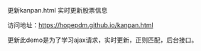 更新kanpan.html 实时更新股票信息

访问地址：https://hopepdm.github.io/kanpan.html

更新此demo是为了学习ajax请求，实时更新，正则匹配，后台接口。